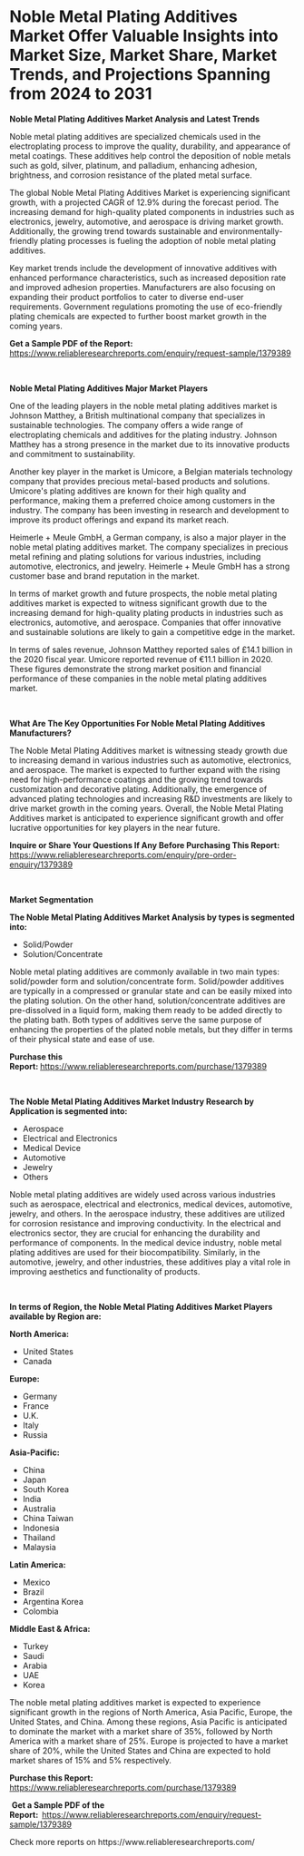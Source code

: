 <p><h1>Noble Metal Plating Additives Market Offer Valuable Insights into Market Size, Market Share, Market Trends, and Projections Spanning from 2024 to 2031</h1></p><p><strong>Noble Metal Plating Additives Market Analysis and Latest Trends</strong></p>
<p><p>Noble metal plating additives are specialized chemicals used in the electroplating process to improve the quality, durability, and appearance of metal coatings. These additives help control the deposition of noble metals such as gold, silver, platinum, and palladium, enhancing adhesion, brightness, and corrosion resistance of the plated metal surface.</p><p>The global Noble Metal Plating Additives Market is experiencing significant growth, with a projected CAGR of 12.9% during the forecast period. The increasing demand for high-quality plated components in industries such as electronics, jewelry, automotive, and aerospace is driving market growth. Additionally, the growing trend towards sustainable and environmentally-friendly plating processes is fueling the adoption of noble metal plating additives.</p><p>Key market trends include the development of innovative additives with enhanced performance characteristics, such as increased deposition rate and improved adhesion properties. Manufacturers are also focusing on expanding their product portfolios to cater to diverse end-user requirements. Government regulations promoting the use of eco-friendly plating chemicals are expected to further boost market growth in the coming years.</p></p>
<p><strong>Get a Sample PDF of the Report:&nbsp;</strong> <a href="https://www.reliableresearchreports.com/enquiry/request-sample/1379389">https://www.reliableresearchreports.com/enquiry/request-sample/1379389</a></p>
<p>&nbsp;</p>
<p><strong>Noble Metal Plating Additives Major Market Players</strong></p>
<p><p>One of the leading players in the noble metal plating additives market is Johnson Matthey, a British multinational company that specializes in sustainable technologies. The company offers a wide range of electroplating chemicals and additives for the plating industry. Johnson Matthey has a strong presence in the market due to its innovative products and commitment to sustainability.</p><p>Another key player in the market is Umicore, a Belgian materials technology company that provides precious metal-based products and solutions. Umicore's plating additives are known for their high quality and performance, making them a preferred choice among customers in the industry. The company has been investing in research and development to improve its product offerings and expand its market reach.</p><p>Heimerle + Meule GmbH, a German company, is also a major player in the noble metal plating additives market. The company specializes in precious metal refining and plating solutions for various industries, including automotive, electronics, and jewelry. Heimerle + Meule GmbH has a strong customer base and brand reputation in the market.</p><p>In terms of market growth and future prospects, the noble metal plating additives market is expected to witness significant growth due to the increasing demand for high-quality plating products in industries such as electronics, automotive, and aerospace. Companies that offer innovative and sustainable solutions are likely to gain a competitive edge in the market.</p><p>In terms of sales revenue, Johnson Matthey reported sales of £14.1 billion in the 2020 fiscal year. Umicore reported revenue of €11.1 billion in 2020. These figures demonstrate the strong market position and financial performance of these companies in the noble metal plating additives market.</p></p>
<p>&nbsp;</p>
<p><strong>What Are The Key Opportunities For Noble Metal Plating Additives Manufacturers?</strong></p>
<p><p>The Noble Metal Plating Additives market is witnessing steady growth due to increasing demand in various industries such as automotive, electronics, and aerospace. The market is expected to further expand with the rising need for high-performance coatings and the growing trend towards customization and decorative plating. Additionally, the emergence of advanced plating technologies and increasing R&D investments are likely to drive market growth in the coming years. Overall, the Noble Metal Plating Additives market is anticipated to experience significant growth and offer lucrative opportunities for key players in the near future.</p></p>
<p><strong>Inquire or Share Your Questions If Any Before Purchasing This Report:</strong> <a href="https://www.reliableresearchreports.com/enquiry/pre-order-enquiry/1379389">https://www.reliableresearchreports.com/enquiry/pre-order-enquiry/1379389</a></p>
<p>&nbsp;</p>
<p><strong>Market Segmentation</strong></p>
<p><strong>The Noble Metal Plating Additives Market Analysis by types is segmented into:</strong></p>
<p><ul><li>Solid/Powder</li><li>Solution/Concentrate</li></ul></p>
<p><p>Noble metal plating additives are commonly available in two main types: solid/powder form and solution/concentrate form. Solid/powder additives are typically in a compressed or granular state and can be easily mixed into the plating solution. On the other hand, solution/concentrate additives are pre-dissolved in a liquid form, making them ready to be added directly to the plating bath. Both types of additives serve the same purpose of enhancing the properties of the plated noble metals, but they differ in terms of their physical state and ease of use.</p></p>
<p><strong>Purchase this Report:&nbsp;</strong><a href="https://www.reliableresearchreports.com/purchase/1379389">https://www.reliableresearchreports.com/purchase/1379389</a></p>
<p>&nbsp;</p>
<p><strong>The Noble Metal Plating Additives Market Industry Research by Application is segmented into:</strong></p>
<p><ul><li>Aerospace</li><li>Electrical and Electronics</li><li>Medical Device</li><li>Automotive</li><li>Jewelry</li><li>Others</li></ul></p>
<p><p>Noble metal plating additives are widely used across various industries such as aerospace, electrical and electronics, medical devices, automotive, jewelry, and others. In the aerospace industry, these additives are utilized for corrosion resistance and improving conductivity. In the electrical and electronics sector, they are crucial for enhancing the durability and performance of components. In the medical device industry, noble metal plating additives are used for their biocompatibility. Similarly, in the automotive, jewelry, and other industries, these additives play a vital role in improving aesthetics and functionality of products.</p></p>
<p>&nbsp;</p>
<p><strong>In terms of Region, the Noble Metal Plating Additives Market Players available by Region are:</strong></p>
<p>
    <p> <strong> North America: </strong>
        <ul>
            <li>United States</li>
            <li>Canada</li>
        </ul>
        </p> 
    <p> <strong> Europe: </strong>
        <ul>
            <li>Germany</li>
            <li>France</li>
            <li>U.K.</li>
            <li>Italy</li>
            <li>Russia</li>
        </ul>
        </p> 
    <p> <strong> Asia-Pacific: </strong>
        <ul>
            <li>China</li>
            <li>Japan</li>
            <li>South Korea</li>
            <li>India</li>
            <li>Australia</li>
            <li>China Taiwan</li>
            <li>Indonesia</li>
            <li>Thailand</li>
            <li>Malaysia</li>
        </ul>
        </p> 
    <p> <strong> Latin America: </strong>
        <ul>
            <li>Mexico</li>
            <li>Brazil</li>
            <li>Argentina Korea</li>
            <li>Colombia</li>
        </ul>
        </p> 
    <p> <strong> Middle East & Africa: </strong>
        <ul>
            <li>Turkey</li>
            <li>Saudi</li>
            <li>Arabia</li>
            <li>UAE</li>
            <li>Korea</li>
        </ul>
    </p>
    </p>
<p><p>The noble metal plating additives market is expected to experience significant growth in the regions of North America, Asia Pacific, Europe, the United States, and China. Among these regions, Asia Pacific is anticipated to dominate the market with a market share of 35%, followed by North America with a market share of 25%. Europe is projected to have a market share of 20%, while the United States and China are expected to hold market shares of 15% and 5% respectively.</p></p>
<p><strong>Purchase this Report: </strong><a href="https://www.reliableresearchreports.com/purchase/1379389">https://www.reliableresearchreports.com/purchase/1379389</a></p>
<p>&nbsp;<strong>Get a Sample PDF of the Report:&nbsp;&nbsp;</strong><a href="https://www.reliableresearchreports.com/enquiry/request-sample/1379389">https://www.reliableresearchreports.com/enquiry/request-sample/1379389</a></p>
<p><strong></strong></p>
<p>Check more reports on https://www.reliableresearchreports.com/</p>